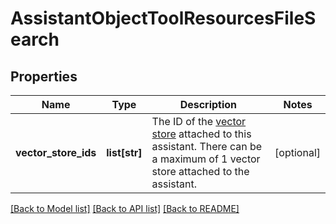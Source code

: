# AssistantObjectToolResourcesFileSearch

## Properties
Name | Type | Description | Notes
------------ | ------------- | ------------- | -------------
**vector_store_ids** | **list[str]** | The ID of the [vector store](/docs/api-reference/vector-stores/object) attached to this assistant. There can be a maximum of 1 vector store attached to the assistant.  | [optional] 

[[Back to Model list]](../README.md#documentation-for-models) [[Back to API list]](../README.md#documentation-for-api-endpoints) [[Back to README]](../README.md)

